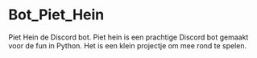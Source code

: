 # Bot_Piet_Hein
Piet Hein de Discord bot.
Piet hein is een prachtige Discord bot gemaakt voor de fun in Python.
Het is een klein projectje om mee rond te spelen.
